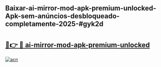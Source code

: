 ## Baixar-ai-mirror-mod-apk-premium-unlocked-Apk-sem-anúncios-desbloqueado-completamente-2025-#gyk2d

# <h2><a href="https://ainizakaria.my?title=ai-mirror-mod-apk-premium-unlocked&ref=20M">🔗👉 🔴 ai-mirror-mod-apk-premium-unlocked</a></h2>

[![acn](https://github.com/user-attachments/assets/0f9c940e-d8b0-45ae-aac7-cd30a18b3e1c)](https://ainizakaria.my?title=ai-mirror-mod-apk-premium-unlocked&ref=20M)


